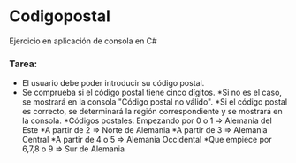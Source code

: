 # Codigopostal
Ejercicio en aplicación de consola en C#

### Tarea:

* El usuario debe poder introducir su código postal.
* Se comprueba si el código postal tiene cinco dígitos.
*Si no es el caso, se mostrará en la consola "Código postal no válido".
*Si el código postal es correcto, se determinará la región correspondiente y se mostrará en la consola.
*Códigos postales: Empezando por 0 o 1 => Alemania del Este
*A partir de 2 => Norte de Alemania
*A partir de 3 => Alemania Central
*A partir de 4 o 5 => Alemania Occidental
*Que empiece por 6,7,8 o 9 => Sur de Alemania
